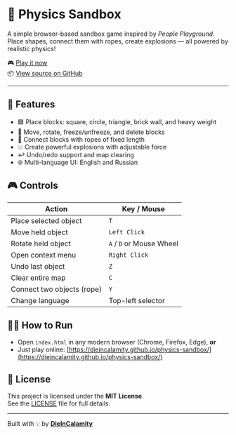 # 🧪 Physics Sandbox

A simple browser-based sandbox game inspired by *People Playground*.  
Place shapes, connect them with ropes, create explosions — all powered by realistic physics!

🎮 [Play it now](https://dieincalamity.github.io/physics-sandbox/)  
📦 [View source on GitHub](https://github.com/DieInCalamity/physics-sandbox)

---

## 🚀 Features

- 🟦 Place blocks: square, circle, triangle, brick wall, and heavy weight
- 🔧 Move, rotate, freeze/unfreeze, and delete blocks
- 🔗 Connect blocks with ropes of fixed length
- 💥 Create powerful explosions with adjustable force
- ↩️ Undo/redo support and map clearing
- 🌐 Multi-language UI: English and Russian

## 🎮 Controls

| Action                        | Key / Mouse            |
|------------------------------|------------------------|
| Place selected object        | `T`                    |
| Move held object             | `Left Click`           |
| Rotate held object           | `A` / `D` or Mouse Wheel |
| Open context menu            | `Right Click`          |
| Undo last object             | `Z`                    |
| Clear entire map             | `C`                    |
| Connect two objects (rope)   | `Y`                    |
| Change language              | Top-left selector      |

## 🧑‍💻 How to Run

- Open `index.html` in any modern browser (Chrome, Firefox, Edge), **or**  
- Just play online: [https://dieincalamity.github.io/physics-sandbox/](https://dieincalamity.github.io/physics-sandbox/)

## 📝 License

This project is licensed under the **MIT License**.  
See the [LICENSE](LICENSE) file for full details.

---

Built with 💡 by **[DieInCalamity](https://github.com/DieInCalamity)**
